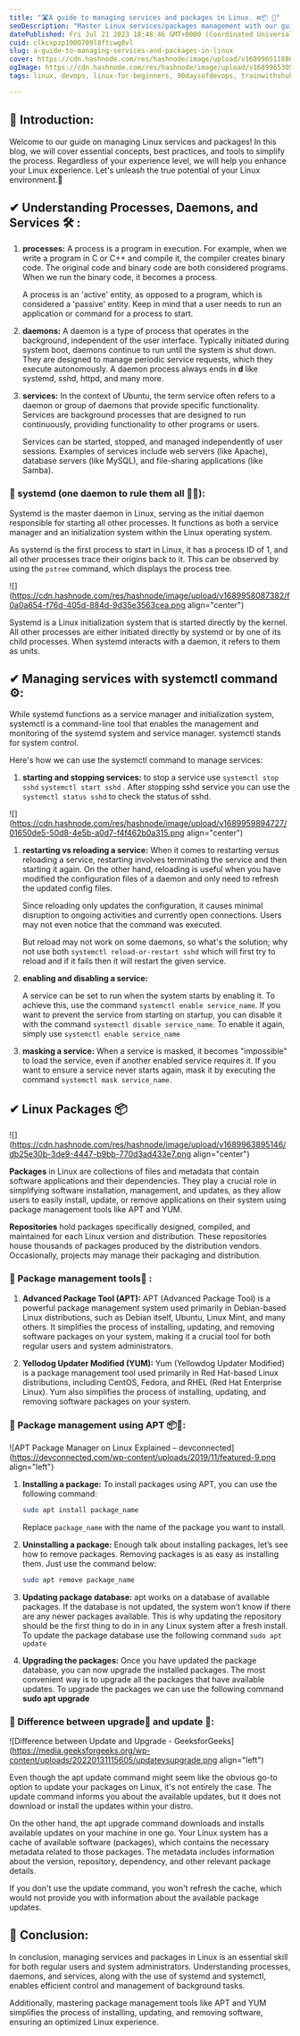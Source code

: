 ```yaml
---
title: "🛣️A guide to managing services and packages in Linux. ⚙️📦 🧰"
seoDescription: "Master Linux services/packages management with our guide, covering key concepts, best practices, and tools for an optimized experience"
datePublished: Fri Jul 21 2023 18:48:46 GMT+0000 (Coordinated Universal Time)
cuid: clkcxpzp1000709l8ftcwg8vl
slug: a-guide-to-managing-services-and-packages-in-linux
cover: https://cdn.hashnode.com/res/hashnode/image/upload/v1689965118868/52262733-4a87-4a08-8b7b-5907d0c18868.png
ogImage: https://cdn.hashnode.com/res/hashnode/image/upload/v1689965305148/7110bd24-869b-4c24-833c-628df7456410.png
tags: linux, devops, linux-for-beginners, 90daysofdevops, trainwithshubham

---
```


## **📍** Introduction:

Welcome to our guide on managing Linux services and packages! In this blog, we will cover essential concepts, best practices, and tools to simplify the process. Regardless of your experience level, we will help you enhance your Linux experience. Let's unleash the true potential of your Linux environment.🚀

## ✔ Understanding Processes, Daemons, and Services 🛠️ :

1. **processes:** A process is a program in execution. For example, when we write a program in C or C++ and compile it, the compiler creates binary code. The original code and binary code are both considered programs. When we run the binary code, it becomes a process.
    
    A process is an 'active' entity, as opposed to a program, which is considered a 'passive' entity. Keep in mind that a user needs to run an application or command for a process to start.
    
2. **daemons:** A daemon is a type of process that operates in the background, independent of the user interface. Typically initiated during system boot, daemons continue to run until the system is shut down. They are designed to manage periodic service requests, which they execute autonomously. A daemon process always ends in **d** like systemd, sshd, httpd, and many more.
    
3. **services:** In the context of Ubuntu, the term service often refers to a daemon or group of daemons that provide specific functionality. Services are background processes that are designed to run continuously, providing functionality to other programs or users.
    
    Services can be started, stopped, and managed independently of user sessions. Examples of services include web servers (like Apache), database servers (like MySQL), and file-sharing applications (like Samba).
    

### 🔸 systemd (one daemon to rule them all 🧙‍♂️):

Systemd is the master daemon in Linux, serving as the initial daemon responsible for starting all other processes. It functions as both a service manager and an initialization system within the Linux operating system.

As systemd is the first process to start in Linux, it has a process ID of 1, and all other processes trace their origins back to it. This can be observed by using the `pstree` command, which displays the process tree.

![](https://cdn.hashnode.com/res/hashnode/image/upload/v1689958087382/f0a0a654-f76d-405d-884d-9d35e3563cea.png align="center")

Systemd is a Linux initialization system that is started directly by the kernel. All other processes are either initiated directly by systemd or by one of its child processes. When systemd interacts with a daemon, it refers to them as units.

## ✔ Managing services with systemctl command ⚙️:

While systemd functions as a service manager and initialization system, systemctl is a command-line tool that enables the management and monitoring of the systemd system and service manager. systemctl stands for system control.

Here's how we can use the systemctl command to manage services:

1. **starting and stopping services:** to stop a service use `systemctl stop sshd` `systemctl start sshd` . After stopping sshd service you can use the `systemctl status sshd` to check the status of sshd.
    

![](https://cdn.hashnode.com/res/hashnode/image/upload/v1689959894727/01650de5-50d8-4e5b-a0d7-f4f462b0a315.png align="center")

1. **restarting vs reloading a service:** When it comes to restarting versus reloading a service, restarting involves terminating the service and then starting it again. On the other hand, reloading is useful when you have modified the configuration files of a daemon and only need to refresh the updated config files.
    
    Since reloading only updates the configuration, it causes minimal disruption to ongoing activities and currently open connections. Users may not even notice that the command was executed.
    
    But reload may not work on some daemons, so what's the solution; why not use both `systemctl reload-or-restart sshd` which will first try to reload and if it fails then it will restart the given service.
    
2. **enabling and disabling a service:**
    
    A service can be set to run when the system starts by enabling it. To achieve this, use the command `systemctl enable service_name`. If you want to prevent the service from starting on startup, you can disable it with the command `systemctl disable service_name`. To enable it again, simply use `systemctl enable service_name`
    
3. **masking a service:** When a service is masked, it becomes "impossible" to load the service, even if another enabled service requires it. If you want to ensure a service never starts again, mask it by executing the command `systemctl mask service_name`.
    

## ✔ Linux Packages 📦

![](https://cdn.hashnode.com/res/hashnode/image/upload/v1689963895146/db25e30b-3de9-4447-b9bb-770d3ad433e7.png align="center")

**Packages** in Linux are collections of files and metadata that contain software applications and their dependencies. They play a crucial role in simplifying software installation, management, and updates, as they allow users to easily install, update, or remove applications on their system using package management tools like APT and YUM.

**Repositories** hold packages specifically designed, compiled, and maintained for each Linux version and distribution. These repositories house thousands of packages produced by the distribution vendors. Occasionally, projects may manage their packaging and distribution.

### 🔸 Package management tools🧰 :

1. **Advanced Package Tool (APT):** APT (Advanced Package Tool) is a powerful package management system used primarily in Debian-based Linux distributions, such as Debian itself, Ubuntu, Linux Mint, and many others. It simplifies the process of installing, updating, and removing software packages on your system, making it a crucial tool for both regular users and system administrators.
    
2. **Yellodog Updater Modified (YUM):** Yum (Yellowdog Updater Modified) is a package management tool used primarily in Red Hat-based Linux distributions, including CentOS, Fedora, and RHEL (Red Hat Enterprise Linux). Yum also simplifies the process of installing, updating, and removing software packages on your system.
    

### 🔸 Package management using APT 📦🧰:

![APT Package Manager on Linux Explained – devconnected](https://devconnected.com/wp-content/uploads/2019/11/featured-9.png align="left")

1. **Installing a package:** To install packages using APT, you can use the following command:
    
    ```bash
    sudo apt install package_name
    ```
    
    Replace `package_name` with the name of the package you want to install.
    
2. **Uninstalling a package:** Enough talk about installing packages, let’s see how to remove packages. Removing packages is as easy as installing them. Just use the command below:
    
    ```bash
    sudo apt remove package_name
    ```
    
3. **Updating package database:** apt works on a database of available packages. If the database is not updated, the system won’t know if there are any newer packages available. This is why updating the repository should be the first thing to do in in any Linux system after a fresh install. To update the package database use the following command `sudo apt update`
    
4. **Upgrading the packages:** Once you have updated the package database, you can now upgrade the installed packages. The most convenient way is to upgrade all the packages that have available updates. To upgrade the packages we can use the following command **sudo apt upgrade**
    

### 🔸 Difference between upgrade🔼 and update 🔄:

![Difference between Update and Upgrade - GeeksforGeeks](https://media.geeksforgeeks.org/wp-content/uploads/20220131115605/updatevsupgrade.png align="left")

Even though the apt update command might seem like the obvious go-to option to update your packages on Linux, it's not entirely the case. The update command informs you about the available updates, but it does not download or install the updates within your distro.

On the other hand, the apt upgrade command downloads and installs available updates on your machine in one go. Your Linux system has a cache of available software (packages), which contains the necessary metadata related to those packages. The metadata includes information about the version, repository, dependency, and other relevant package details.

If you don't use the update command, you won't refresh the cache, which would not provide you with information about the available package updates.

## **📍** Conclusion:

In conclusion, managing services and packages in Linux is an essential skill for both regular users and system administrators. Understanding processes, daemons, and services, along with the use of systemd and systemctl, enables efficient control and management of background tasks.

Additionally, mastering package management tools like APT and YUM simplifies the process of installing, updating, and removing software, ensuring an optimized Linux experience.